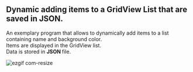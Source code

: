 ## **Dynamic adding items to a GridView List that are saved in JSON.**
An exemplary program that allows to dynamically add items to a list <br>
containing name and background color. <br>
Items are displayed in the GridView list. <br>
Data is stored in <b>JSON </b>file.

![ezgif com-resize](https://user-images.githubusercontent.com/19656151/31908887-a0f1e940-b838-11e7-9227-ad7e909a9a0c.gif)
